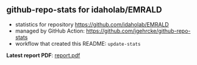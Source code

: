 ## github-repo-stats for idaholab/EMRALD

- statistics for repository https://github.com/idaholab/EMRALD
- managed by GitHub Action: https://github.com/jgehrcke/github-repo-stats
- workflow that created this README: `update-stats`

**Latest report PDF**: [report.pdf](https://github.com/idaholab/repository-statistics/raw/main/idaholab/EMRALD/latest-report/report.pdf)

